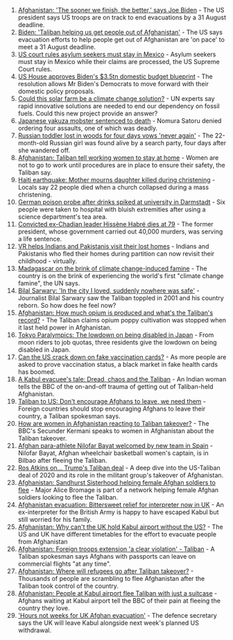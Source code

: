 1. [Afghanistan: 'The sooner we finish, the better,' says Joe Biden](https://www.bbc.co.uk/news/world-asia-58321849?at_medium=RSS&at_campaign=KARANGA) - The US president says US troops are on track to end evacuations by a 31 August deadline.
2. [Biden: 'Taliban helping us get people out of Afghanistan'](https://www.bbc.co.uk/news/world-us-canada-58323314?at_medium=RSS&at_campaign=KARANGA) - The US says evacuation efforts to help people get out of Afghanistan are 'on pace' to meet a 31 August deadline.
3. [US court rules asylum seekers must stay in Mexico](https://www.bbc.co.uk/news/world-us-canada-58325228?at_medium=RSS&at_campaign=KARANGA) - Asylum seekers must stay in Mexico while their claims are processed, the US Supreme Court rules.
4. [US House approves Biden's $3.5tn domestic budget blueprint](https://www.bbc.co.uk/news/world-us-canada-58324640?at_medium=RSS&at_campaign=KARANGA) - The resolution allows Mr Biden's Democrats to move forward with their domestic policy proposals.
5. [Could this solar farm be a climate change solution?](https://www.bbc.co.uk/news/world-europe-58320618?at_medium=RSS&at_campaign=KARANGA) - UN experts say rapid innovative solutions are needed to end our dependency on fossil fuels. Could this new project provide an answer?
6. [Japanese yakuza mobster sentenced to death](https://www.bbc.co.uk/news/world-asia-58321573?at_medium=RSS&at_campaign=KARANGA) - Nomura Satoru denied ordering four assaults, one of which was deadly.
7. [Russian toddler lost in woods for four days vows 'never again'](https://www.bbc.co.uk/news/world-europe-58315926?at_medium=RSS&at_campaign=KARANGA) - The 22-month-old Russian girl was found alive by a search party, four days after she wandered off.
8. [Afghanistan: Taliban tell working women to stay at home](https://www.bbc.co.uk/news/world-asia-58315413?at_medium=RSS&at_campaign=KARANGA) - Women are not to go to work until procedures are in place to ensure their safety, the Taliban say.
9. [Haiti earthquake: Mother mourns daughter killed during christening](https://www.bbc.co.uk/news/world-us-canada-58320708?at_medium=RSS&at_campaign=KARANGA) - Locals say 22 people died when a church collapsed during a mass christening.
10. [German poison probe after drinks spiked at university in Darmstadt](https://www.bbc.co.uk/news/world-europe-58315927?at_medium=RSS&at_campaign=KARANGA) - Six people were taken to hospital with bluish extremities after using a science department's tea area.
11. [Convicted ex-Chadian leader Hissène Habré dies at 79](https://www.bbc.co.uk/news/world-africa-58316923?at_medium=RSS&at_campaign=KARANGA) - The former president, whose government carried out 40,000 murders, was serving a life sentence.
12. [VR helps Indians and Pakistanis visit their lost homes](https://www.bbc.co.uk/news/world-asia-india-58265851?at_medium=RSS&at_campaign=KARANGA) - Indians and Pakistanis who fled their homes during partition can now revisit their childhood - virtually.
13. [Madagascar on the brink of climate change-induced famine](https://www.bbc.co.uk/news/world-africa-58303792?at_medium=RSS&at_campaign=KARANGA) - The country is on the brink of experiencing the world's first "climate change famine", the UN says.
14. [Bilal Sarwary: 'In the city I loved, suddenly nowhere was safe'](https://www.bbc.co.uk/news/world-south-asia-58071592?at_medium=RSS&at_campaign=KARANGA) - Journalist Bilal Sarwary saw the Taliban toppled in 2001 and his country reborn. So how does he feel now?
15. [Afghanistan: How much opium is produced and what's the Taliban's record?](https://www.bbc.co.uk/news/world-asia-58308494?at_medium=RSS&at_campaign=KARANGA) - The Taliban claims opium poppy cultivation was stopped when it last held power in Afghanistan.
16. [Tokyo Paralympics: The lowdown on being disabled in Japan](https://www.bbc.co.uk/news/disability-58256722?at_medium=RSS&at_campaign=KARANGA) - From moon riders to job quotas, three residents give the lowdown on being disabled in Japan.
17. [Can the US crack down on fake vaccination cards?](https://www.bbc.co.uk/news/business-58309026?at_medium=RSS&at_campaign=KARANGA) - As more people are asked to prove vaccination status, a black market in fake health cards has boomed.
18. [A Kabul evacuee's tale: Dread, chaos and the Taliban](https://www.bbc.co.uk/news/world-asia-58318374?at_medium=RSS&at_campaign=KARANGA) - An Indian woman tells the BBC of the on-and-off trauma of getting out of Taliban-held Afghanistan.
19. [Taliban to US: Don't encourage Afghans to leave, we need them](https://www.bbc.co.uk/news/uk-politics-58320221?at_medium=RSS&at_campaign=KARANGA) - Foreign countries should stop encouraging Afghans to leave their country, a Taliban spokesman says.
20. [How are women in Afghanistan reacting to Taliban takeover?](https://www.bbc.co.uk/news/world-asia-58315828?at_medium=RSS&at_campaign=KARANGA) - The BBC's Secunder Kermani speaks to women in Afghanistan about the Taliban takeover.
21. [Afghan para-athlete Nilofar Bayat welcomed by new team in Spain](https://www.bbc.co.uk/news/world-europe-58318043?at_medium=RSS&at_campaign=KARANGA) - Nilofar Bayat, Afghan wheelchair basketball women's captain, is in Bilbao after fleeing the Taliban.
22. [Ros Atkins on... Trump's Taliban deal](https://www.bbc.co.uk/news/world-58311135?at_medium=RSS&at_campaign=KARANGA) - A deep dive into the US-Taliban deal of 2020 and its role in the militant group's takeover of Afghanistan.
23. [Afghanistan: Sandhurst Sisterhood helping female Afghan soldiers to flee](https://www.bbc.co.uk/news/uk-58314902?at_medium=RSS&at_campaign=KARANGA) - Major Alice Bromage is part of a network helping female Afghan soldiers looking to flee the Taliban.
24. [Afghanistan evacuation: Bittersweet relief for interpreter now in UK](https://www.bbc.co.uk/news/world-asia-58315406?at_medium=RSS&at_campaign=KARANGA) - An ex-interpreter for the British Army is happy to have escaped Kabul but still worried for his family.
25. [Afghanistan: Why can't the UK hold Kabul airport without the US?](https://www.bbc.co.uk/news/world-58305185?at_medium=RSS&at_campaign=KARANGA) - The US and UK have different timetables for the effort to evacuate people from Afghanistan
26. [Afghanistan: Foreign troops extension 'a clear violation' - Taliban](https://www.bbc.co.uk/news/world-asia-58307188?at_medium=RSS&at_campaign=KARANGA) - A Taliban spokesman says Afghans with passports can leave on commercial flights "at any time".
27. [Afghanistan: Where will refugees go after Taliban takeover?](https://www.bbc.co.uk/news/world-asia-58283177?at_medium=RSS&at_campaign=KARANGA) - Thousands of people are scrambling to flee Afghanistan after the Taliban took control of the country.
28. [Afghanistan: People at Kabul airport flee Taliban with just a suitcase](https://www.bbc.co.uk/news/world-asia-58300386?at_medium=RSS&at_campaign=KARANGA) - Afghans waiting at Kabul airport tell the BBC of their pain at fleeing the country they love.
29. ['Hours not weeks for UK Afghan evacuation'](https://www.bbc.co.uk/news/uk-58302734?at_medium=RSS&at_campaign=KARANGA) - The defence secretary says the UK will leave Kabul alongside next week's planned US withdrawal.
